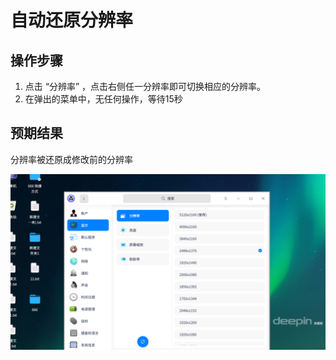 # 自动还原分辨率

## 操作步骤

1. 点击 “分辨率” ，点击右侧任一分辨率即可切换相应的分辨率。
2. 在弹出的菜单中，无任何操作，等待15秒

## 预期结果

分辨率被还原成修改前的分辨率

![自动还原分辨率.png](../img/自动还原分辨率.png)
